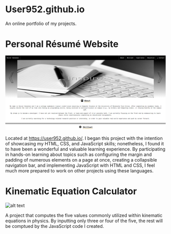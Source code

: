 # User952.github.io
An online portfolio of my projects.

# Personal Résumé Website
![alt text](README_Pictures/personal-resume-website.PNG)

Located at https://user952.github.io/. I began this project with the intention of showcasing my HTML, CSS, and JavaScript skills;
nonetheless, I found it to have been a wonderful and valuable learning experience. By participating in hands-on learning about topics such 
as configuring the margin and padding of numerous elements on a page at once, creating a collapsible navigation bar, and implementing 
JavaScript with HTML and CSS, I feel much more prepared to work on other projects using these languages.

# Kinematic Equation Calculator
![alt text](README_Pictures/kinematic--calculator.png)

A project that computes the five values commonly utilized within kinematic equations in physics. By inputting only three or four of the five, the rest will be comptued by the JavaScript code I created.
